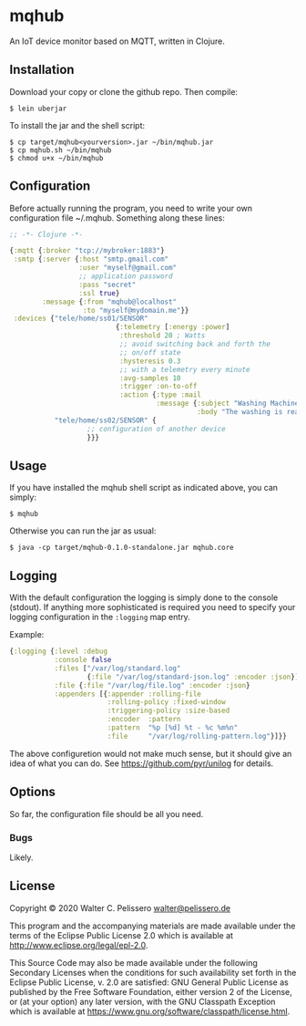 # mqhub

An IoT device monitor based on MQTT, written in Clojure.

## Installation

Download your copy or clone the github repo.  Then compile:

    $ lein uberjar

To install the jar and the shell script:

	$ cp target/mqhub<yourversion>.jar ~/bin/mqhub.jar
	$ cp mqhub.sh ~/bin/mqhub
	$ chmod u+x ~/bin/mqhub

## Configuration

Before actually running the program, you need to write your own
configuration file ~/.mqhub.  Something along these lines:

``` clojure
;; -*- Clojure -*-

{:mqtt {:broker "tcp://mybroker:1883"}
 :smtp {:server {:host "smtp.gmail.com"
                 :user "myself@gmail.com"
                 ;; application password
                 :pass "secret"
                 :ssl true}
        :message {:from "mqhub@localhost"
                  :to "myself@mydomain.me"}}
 :devices {"tele/home/ss01/SENSOR"
                          {:telemetry [:energy :power]
                           :threshold 20 ; Watts
                           ;; avoid switching back and forth the
                           ;; on/off state
                           :hysteresis 0.3
                           ;; with a telemetry every minute
                           :avg-samples 10
                           :trigger :on-to-off
                           :action {:type :mail
                                    :message {:subject "Washing Machine"
                                              :body "The washing is ready to hang!"}}}
           "tele/home/ss02/SENSOR" {
				   ;; configuration of another device
				   }}}
```

## Usage

If you have installed the mqhub shell script as indicated above, you
can simply:

	$ mqhub
	
Otherwise you can run the jar as usual:

    $ java -cp target/mqhub-0.1.0-standalone.jar mqhub.core


## Logging

With the default configuration the logging is simply done to the
console (stdout).  If anything more sophisticated is required you need
to specify your logging configuration in the `:logging` map entry.

Example:

``` clojure
{:logging {:level :debug
		   :console false
		   :files ["/var/log/standard.log"
				   {:file "/var/log/standard-json.log" :encoder :json}]
		   :file {:file "/var/log/file.log" :encoder :json}
		   :appenders [{:appender :rolling-file
						:rolling-policy :fixed-window
						:triggering-policy :size-based
						:encoder  :pattern
						:pattern  "%p [%d] %t - %c %m%n"
						:file     "/var/log/rolling-pattern.log"}]}}
```

The above configuretion would not make much sense, but it should give
an idea of what you can do.  See https://github.com/pyr/unilog for
details.


## Options

So far, the configuration file should be all you need.


### Bugs

Likely.


## License

Copyright © 2020 Walter C. Pelissero <walter@pelissero.de>

This program and the accompanying materials are made available under the
terms of the Eclipse Public License 2.0 which is available at
http://www.eclipse.org/legal/epl-2.0.

This Source Code may also be made available under the following Secondary
Licenses when the conditions for such availability set forth in the Eclipse
Public License, v. 2.0 are satisfied: GNU General Public License as published by
the Free Software Foundation, either version 2 of the License, or (at your
option) any later version, with the GNU Classpath Exception which is available
at https://www.gnu.org/software/classpath/license.html.
